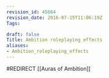 ```yaml
---
revision_id: 45664
revision_date: 2016-07-15T11:06:19Z
Tags:

draft: false
Title: Ambition roleplaying effects
aliases:
- Ambition_roleplaying_effects
---
```

#REDIRECT [[Auras of Ambition]]